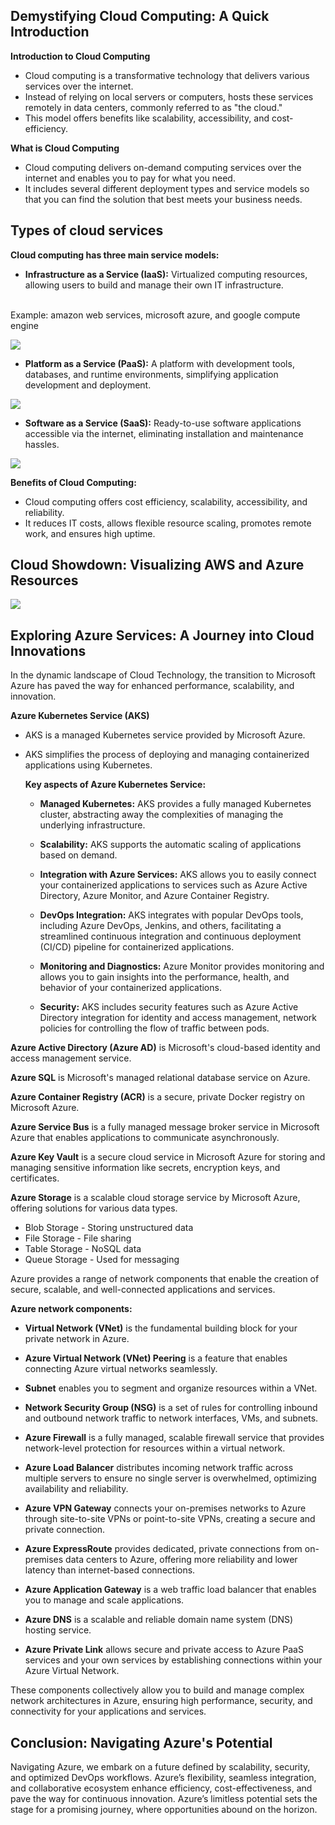 ## **Demystifying Cloud Computing: A Quick Introduction**

**Introduction to Cloud Computing**
- Cloud computing is a transformative technology that delivers various services over the internet. 
- Instead of relying on local servers or computers, hosts these services remotely in data centers, commonly referred to as "the cloud."    
- This model offers benefits like scalability, accessibility, and cost-efficiency. 

**What is Cloud Computing** 
- Cloud computing delivers on-demand computing services over the internet and enables you to pay for what you need. 
- It includes several different deployment types and service models so that you can find the solution that best meets your business needs. 


## **Types of cloud services**
**Cloud computing has three main service models:** 

- **Infrastructure as a Service (IaaS):** Virtualized computing resources, allowing users to build and manage their own IT infrastructure.
<br>
    Example: amazon web services, microsoft azure, and google compute engine

![](assets/cloud-iaas.png)

- **Platform as a Service (PaaS):** A platform with development tools, databases, and runtime environments, simplifying application development and deployment.

![](assets/cloud-paas.png)

- **Software as a Service (SaaS):** Ready-to-use software applications accessible via the internet, eliminating installation and maintenance hassles.

![](assets/cloud-saas.png)


**Benefits of Cloud Computing:**
  - Cloud computing offers cost efficiency, scalability, accessibility, and reliability. 
  - It reduces IT costs, allows flexible resource scaling, promotes remote work, and ensures high uptime. 


## **Cloud Showdown: Visualizing AWS and Azure Resources**

![](assets/aws-azure.png)

## **Exploring Azure Services: A Journey into Cloud Innovations**

In the dynamic landscape of Cloud Technology, the transition to Microsoft Azure has paved the way for enhanced performance, scalability, and innovation. 

**Azure Kubernetes Service (AKS)** 
-   AKS is a managed Kubernetes service provided by Microsoft Azure. 
-   AKS simplifies the process of deploying and managing containerized applications using Kubernetes. 

    **Key aspects of Azure Kubernetes Service:** 

    - **Managed Kubernetes:** 
        AKS provides a fully managed Kubernetes cluster, abstracting away the complexities of managing the underlying infrastructure. 

    - **Scalability:**
        AKS supports the automatic scaling of applications based on demand. 

    - **Integration with Azure Services:** 
        AKS allows you to easily connect your containerized applications to services such as Azure Active Directory, Azure Monitor, and Azure Container Registry. 

    - **DevOps Integration:** 
        AKS integrates with popular DevOps tools, including Azure DevOps, Jenkins, and others, facilitating a streamlined continuous integration and continuous deployment (CI/CD) pipeline for containerized applications. 

    - **Monitoring and Diagnostics:** 
        Azure Monitor provides monitoring and allows you to gain insights into the performance, health, and behavior of your containerized applications. 

    - **Security:**
        AKS includes security features such as Azure Active Directory integration for identity and access management, network policies for controlling the flow of traffic between pods.


**Azure Active Directory (Azure AD)** is Microsoft's cloud-based identity and access management service. 
 
**Azure SQL** is Microsoft's managed relational database service on Azure.

**Azure Container Registry (ACR)** is a secure, private Docker registry on Microsoft Azure. 

**Azure Service Bus** is a fully managed message broker service in Microsoft Azure that enables applications to communicate asynchronously. 

**Azure Key Vault** is a secure cloud service in Microsoft Azure for storing and managing sensitive information like secrets, encryption keys, and certificates. 
 
**Azure Storage** is a scalable cloud storage service by Microsoft Azure, offering solutions for various data types.
 
- Blob Storage - Storing unstructured data 
- File Storage - File sharing 
- Table Storage - NoSQL data 
- Queue Storage - Used for messaging


Azure provides a range of network components that enable the creation of secure, scalable, and well-connected applications and services.

**Azure network components:** 

- **Virtual Network (VNet)** is the fundamental building block for your private network in Azure. 

- **Azure Virtual Network (VNet) Peering** is a feature that enables connecting Azure virtual networks seamlessly. 

- **Subnet** enables you to segment and organize resources within a VNet. 

- **Network Security Group (NSG)** is a set of rules for controlling inbound and outbound network traffic to network interfaces, VMs, and subnets. 


- **Azure Firewall** is a fully managed, scalable firewall service that provides network-level protection for resources within a virtual network. 

- **Azure Load Balancer** distributes incoming network traffic across multiple servers to ensure no single server is overwhelmed, optimizing availability and reliability. 

- **Azure VPN Gateway** connects your on-premises networks to Azure through site-to-site VPNs or point-to-site VPNs, creating a secure and private connection. 

- **Azure ExpressRoute** provides dedicated, private connections from on-premises data centers to Azure, offering more reliability and lower latency than internet-based connections.

- **Azure Application Gateway** is a web traffic load balancer that enables you to manage and scale applications. 

- **Azure DNS** is a scalable and reliable domain name system (DNS) hosting service. 

- **Azure Private Link** allows secure and private access to Azure PaaS services and your own services by establishing connections within your Azure Virtual Network. 


These components collectively allow you to build and manage complex network architectures in Azure, ensuring high performance, security, and connectivity for your applications and services. 


## **Conclusion: Navigating Azure's Potential**

Navigating Azure, we embark on a future defined by scalability, security, and optimized DevOps workflows. Azure’s flexibility, seamless integration, and collaborative ecosystem enhance efficiency, cost-effectiveness, and pave the way for continuous innovation. Azure’s limitless potential sets the stage for a promising journey, where opportunities abound on the horizon.
